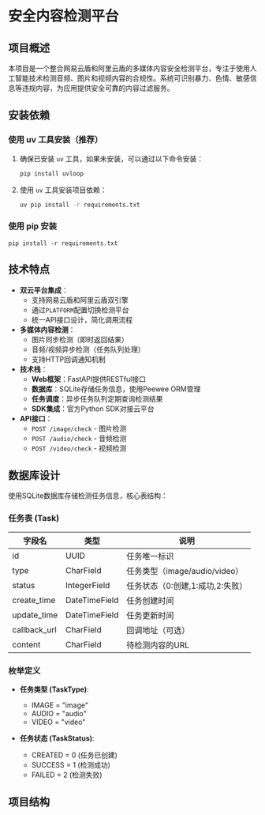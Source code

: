 # 安全内容检测平台

## 项目概述
本项目是一个整合网易云盾和阿里云盾的多媒体内容安全检测平台，专注于使用人工智能技术检测音频、图片和视频内容的合规性。系统可识别暴力、色情、敏感信息等违规内容，为应用提供安全可靠的内容过滤服务。

## 安装依赖

### 使用 uv 工具安装（推荐）
1. 确保已安装 `uv` 工具，如果未安装，可以通过以下命令安装：
   ```bash
   pip install uvloop
   ```
2. 使用 `uv` 工具安装项目依赖：
   ```bash
   uv pip install -r requirements.txt
   ```

### 使用 pip 安装
```
pip install -r requirements.txt
```

## 技术特点
- **双云平台集成**：
  - 支持网易云盾和阿里云盾双引擎
  - 通过`PLATFORM`配置切换检测平台
  - 统一API接口设计，简化调用流程
- **多媒体内容检测**：
  - 图片同步检测（即时返回结果）
  - 音频/视频异步检测（任务队列处理）
  - 支持HTTP回调通知机制
- **技术栈**：
  - **Web框架**：FastAPI提供RESTful接口
  - **数据库**：SQLite存储任务信息，使用Peewee ORM管理
  - **任务调度**：异步任务队列定期查询检测结果
  - **SDK集成**：官方Python SDK对接云平台
- **API接口**：
  - `POST /image/check` - 图片检测
  - `POST /audio/check` - 音频检测
  - `POST /video/check` - 视频检测

## 数据库设计
使用SQLite数据库存储检测任务信息，核心表结构：

### 任务表 (Task)
| 字段名       | 类型         | 说明                         |
|--------------|--------------|------------------------------|
| id           | UUID         | 任务唯一标识                 |
| type         | CharField    | 任务类型（image/audio/video）|
| status       | IntegerField | 任务状态（0:创建,1:成功,2:失败）|
| create_time  | DateTimeField| 任务创建时间                 |
| update_time  | DateTimeField| 任务更新时间                 |
| callback_url | CharField    | 回调地址（可选）             |
| content      | CharField    | 待检测内容的URL              |

### 枚举定义
- **任务类型 (TaskType)**:
  - IMAGE = "image"
  - AUDIO = "audio"
  - VIDEO = "video"
  
- **任务状态 (TaskStatus)**:
  - CREATED = 0 (任务已创建)
  - SUCCESS = 1 (检测成功)
  - FAILED = 2 (检测失败)

## 项目结构
```
